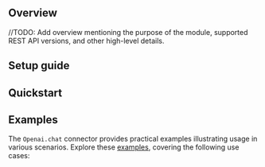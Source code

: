 ## Overview

//TODO: Add overview mentioning the purpose of the module, supported REST API versions, and other high-level details.

## Setup guide

[//]: # (TODO: Add detailed steps to obtain credentials and configure the module.)

## Quickstart

[//]: # (TODO: Add a quickstart guide to demonstrate a basic functionality of the module, including sample code snippets.)

## Examples

The `Openai.chat` connector provides practical examples illustrating usage in various scenarios. Explore these [examples](https://github.com/sample-ballerina-connector-repo/tree/main/examples/), covering the following use cases:

[//]: # (TODO: Add examples)